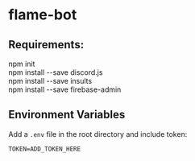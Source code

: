 # flame-bot

## Requirements: <br>
npm init <br>
npm install --save discord.js <br>
npm install --save insults <br>
npm install --save firebase-admin

## Environment Variables

Add a `.env` file in the root directory and include token:
```
TOKEN=ADD_TOKEN_HERE
```
